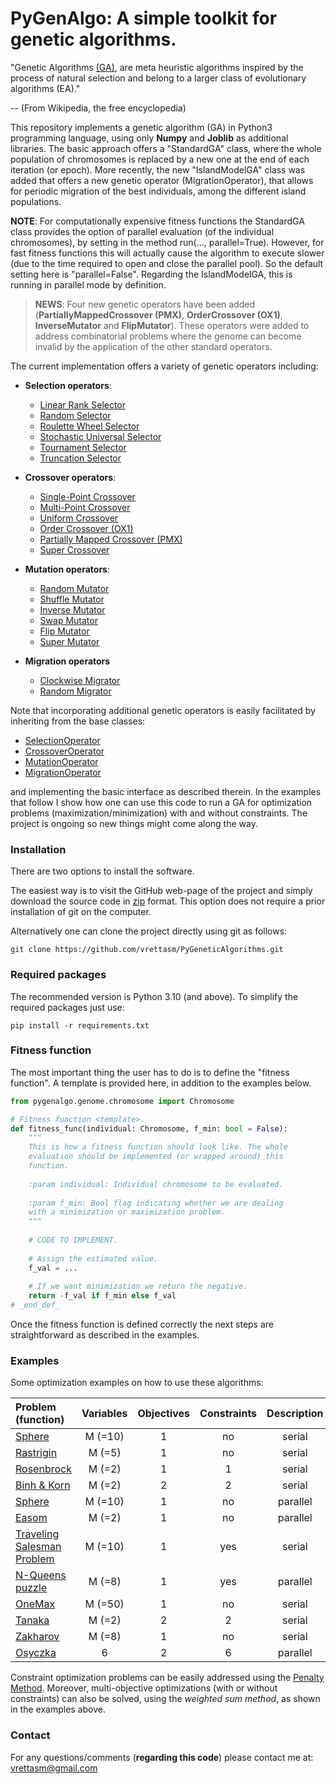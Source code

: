 # PyGenAlgo:  A simple toolkit for genetic algorithms.

"Genetic Algorithms [(GA)](https://en.wikipedia.org/wiki/Genetic_algorithm), are meta heuristic algorithms
inspired by the process of natural selection and belong to a larger class of evolutionary algorithms (EA)."

-- (From Wikipedia, the free encyclopedia)

This repository implements a genetic algorithm (GA) in Python3 programming language, using only **Numpy** and **Joblib**
as additional libraries. The basic approach offers a "StandardGA" class, where the whole population of chromosomes is
replaced by a new one at the end of each iteration (or epoch). More recently, the new "IslandModelGA" class was added
that offers a new genetic operator (MigrationOperator), that allows for periodic migration of the best individuals,
among the different island populations.
  
**NOTE**:
For computationally expensive fitness functions the StandardGA class provides the option of parallel evaluation
(of the individual chromosomes), by setting in the method run(..., parallel=True). However, for fast fitness
functions this will actually cause the algorithm to execute slower (due to the time required to open and close the
parallel pool). So the default setting here is "parallel=False". Regarding the IslandModelGA, this is running in
parallel mode by definition.

  > **NEWS**:
  > Four new genetic operators have been added (**PartiallyMappedCrossover (PMX)**, **OrderCrossover (OX1)**,
  > **InverseMutator** and **FlipMutator**). These operators were added to address combinatorial problems where
  > the genome can become invalid by the application of the other standard operators.
  >

The current implementation offers a variety of genetic operators including:

- **Selection operators**:
  - [Linear Rank Selector](pygenalgo/operators/selection/linear_rank_selector.py)
  - [Random Selector](pygenalgo/operators/selection/random_selector.py)
  - [Roulette Wheel Selector](pygenalgo/operators/selection/roulette_wheel_selector.py)
  - [Stochastic Universal Selector](pygenalgo/operators/selection/stochastic_universal_selector.py)
  - [Tournament Selector](pygenalgo/operators/selection/tournament_selector.py)
  - [Truncation Selector](pygenalgo/operators/selection/truncation_selector.py)

- **Crossover operators**:
  - [Single-Point Crossover](pygenalgo/operators/crossover/single_point_crossover.py)
  - [Multi-Point Crossover](pygenalgo/operators/crossover/mutli_point_crossover.py)
  - [Uniform Crossover](pygenalgo/operators/crossover/uniform_crossover.py)
  - [Order Crossover (OX1)](pygenalgo/operators/crossover/order_crossover.py)
  - [Partially Mapped Crossover (PMX)](pygenalgo/operators/crossover/partially_mapped_crossover.py)
  - [Super Crossover](pygenalgo/operators/crossover/super_crossover.py)

- **Mutation operators**:
  - [Random Mutator](pygenalgo/operators/mutation/random_mutator.py)
  - [Shuffle Mutator](pygenalgo/operators/mutation/shuffle_mutator.py)
  - [Inverse Mutator](pygenalgo/operators/mutation/inverse_mutator.py)
  - [Swap Mutator](pygenalgo/operators/mutation/swap_mutator.py)
  - [Flip Mutator](pygenalgo/operators/mutation/flip_mutator.py)
  - [Super Mutator](pygenalgo/operators/mutation/super_mutator.py)

- **Migration operators**
  - [Clockwise Migrator](pygenalgo/operators/migration/clockwise_migration.py)
  - [Random Migrator](pygenalgo/operators/migration/random_migration.py)

Note that incorporating additional genetic operators is easily facilitated by inheriting from the base classes:
- [SelectionOperator](pygenalgo/operators/selection/select_operator.py)
- [CrossoverOperator](pygenalgo/operators/crossover/crossover_operator.py)
- [MutationOperator](pygenalgo/operators/mutation/mutate_operator.py)
- [MigrationOperator](pygenalgo/operators/migration/migration_operator.py)

and implementing the basic interface as described therein. In the examples that follow I show how one can use this code
to run a GA for optimization problems (maximization/minimization) with and without constraints. The project is ongoing
so new things might come along the way.

### Installation

There are two options to install the software.

The easiest way is to visit the GitHub web-page of the project and simply download the source code in
[zip](https://github.com/vrettasm/PyGeneticAlgorithms/archive/refs/heads/master.zip) format. This option does not
require a prior installation of git on the computer.

Alternatively one can clone the project directly using git as follows:

    git clone https://github.com/vrettasm/PyGeneticAlgorithms.git

### Required packages

The recommended version is Python 3.10 (and above). To simplify the required packages just use:

    pip install -r requirements.txt

### Fitness function

The most important thing the user has to do is to define the "fitness function". A template is provided here,
in addition to the examples below.

```python
from pygenalgo.genome.chromosome import Chromosome

# Fitness function <template>.
def fitness_func(individual: Chromosome, f_min: bool = False):
    """
    This is how a fitness function should look like. The whole
    evaluation should be implemented (or wrapped around) this
    function.
    
    :param individual: Individual chromosome to be evaluated.
    
    :param f_min: Bool flag indicating whether we are dealing
    with a minimization or maximization problem.
    """
    
    # CODE TO IMPLEMENT.
    
    # Assign the estimated value.
    f_val = ...
    
    # If we want minimization we return the negative.
    return -f_val if f_min else f_val
# _end_def_
```
Once the fitness function is defined correctly the next steps are straightforward as described in the examples.

### Examples

Some optimization examples on how to use these algorithms:

| Problem (function)                                         | Variables | Objectives | Constraints | Description |
|:-----------------------------------------------------------|:---------:|:----------:|:-----------:|:-----------:|
| [Sphere](examples/sphere.ipynb)                            |  M (=10)  |     1      |     no      |   serial    |
| [Rastrigin](examples/rastrigin.ipynb)                      |  M (=5)   |     1      |     no      |   serial    |
| [Rosenbrock](examples/rosenbrock_on_a_disk.ipynb)          |  M (=2)   |     1      |      1      |   serial    |
| [Binh & Korn](examples/binh_and_korn_multiobjective.ipynb) |  M (=2)   |     2      |      2      |   serial    |
| [Sphere](examples/sphere_in_parallel.ipynb)                |  M (=10)  |     1      |     no      |  parallel   |
| [Easom](examples/easom_in_parallel.ipynb)                  |  M (=2)   |     1      |     no      |  parallel   |
| [Traveling Salesman Problem](examples/tsp.ipynb)           |  M (=10)  |     1      |     yes     |   serial    |
| [N-Queens puzzle](examples/queens_puzzle.ipynb)            |  M (=8)   |     1      |     yes     |  parallel   |
| [OneMax](examples/one_max.ipynb)                           |  M (=50)  |     1      |     no      |   serial    |
| [Tanaka](examples/tanaka_multiobjective.ipynb)             |  M (=2)   |     2      |      2      |  serial     |
| [Zakharov](examples/zakharov.ipynb)                        |  M (=8)   |     1      |     no      |   serial    |
| [Osyczka](examples/osyczka_kundu_multiobjective.ipynb)     |     6     |     2      |      6      |  parallel   |

Constraint optimization problems can be easily addressed using the
[Penalty Method](https://en.wikipedia.org/wiki/Penalty_method). Moreover, multi-objective optimizations (with or without
constraints) can also be solved, using the _weighted sum method_, as shown in the examples above.

### Contact

For any questions/comments (**regarding this code**) please contact me at: vrettasm@gmail.com
